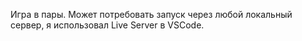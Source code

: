Игра в пары. Может потребовать запуск через любой локальный сервер, я использовал Live Server в  VSCode. 
